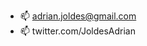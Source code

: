 - 📫 adrian.joldes@gmail.com
- 📫 twitter.com/JoldesAdrian

<!---
aijoldes/aijoldes is a ✨ special ✨ repository because its `README.md` (this file) appears on your GitHub profile.
You can click the Preview link to take a look at your changes.
--->
